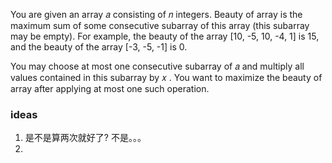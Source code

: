 You are given an array 𝑎
 consisting of 𝑛
 integers. Beauty of array is the maximum sum of some consecutive subarray of this array (this subarray may be empty). For example, the beauty of the array [10, -5, 10, -4, 1] is 15, and the beauty of the array [-3, -5, -1] is 0.

You may choose at most one consecutive subarray of 𝑎
 and multiply all values contained in this subarray by 𝑥
. You want to maximize the beauty of array after applying at most one such operation.


### ideas
1. 是不是算两次就好了? 不是。。。
2. 